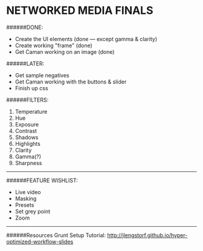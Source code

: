 NETWORKED MEDIA FINALS
======================

######DONE: 
- Create the UI elements (done — except gamma & clarity)
- Create working "frame" (done)
- Get Caman working on an image (done)

######LATER: 
- Get sample negatives
- Get Caman working with the buttons & slider
- Finish up css


######FILTERS:
1. Temperature
2. Hue
3. Exposure
4. Contrast
5. Shadows
6. Highlights
7. Clarity
8. Gamma(?)
9. Sharpness


---------------------------------

######FEATURE WISHLIST: 
- Live video 
- Masking
- Presets 
- Set grey point 
- Zoom 

----------------------------------

######Resources
Grunt Setup Tutorial: 
http://jlengstorf.github.io/hyper-optimized-workflow-slides


